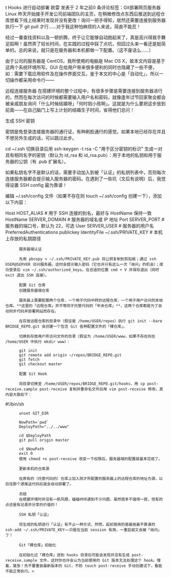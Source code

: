 t Hooks 进行自动部署
欧雷 发表于 2 年之前0 条评论标签：Git部署网页服务器Linux
昨天开始接手开发公司前端团队的主页，在稍微修改点东西后推送到远程仓库想看下线上结果时发现并没有更改！询问一把手得知，居然还需要连接到服务器执行一下 git pull 才行……对于我这种怕麻烦的人来说，简直不能忍！

经过一番查找资料以及一顿折腾，终于让它能够自动跑起来了，真是高兴得我手舞足蹈啊！虽然弄了较长时间，在实践的过程中踩了点坑，但回过头来一看还是挺简单的。总的来说，就只是在服务器和本机都做一下配置。（这不废话么……）

由于公司的服务器是 CentOS，我所使用的电脑是 Mac OS X，故本文内容是基于这两个系统环境所写。GUI 在给用户带来很多便利的同时也隐藏了一些不便，如：需要下载应用软件及在操作界面交互。鉴于本文的中心是「自动化」，所以一切操作都采用命令行——

远程连接服务器
在搭建环境的整个过程中，有很多步骤是需要连接到服务器进行的，然而在每次访问的时候都需要输入用户名和密码，就像逢年过节回家聚会都会被亲戚朋友询问「什么时候结婚呀」「何时抱小孩啊」。这就是为什么要把这步放到前面——在自己脑门上写上计划的结婚生子时间，省得他们总问！

生成 SSH 密钥

密钥是免登录连接服务器的通行证，有种刷脸通行的感觉。如果本地已经存在并且不想另外生成的话，可以跳过此步。

cd ~/.ssh 切换目录后用 ssh-keygen -t rsa -C "用于区分密钥的标识" 生成一对具有相同名字的密钥（默认为 id_rsa 和 id_rsa.pub）：用于本地的私钥和用于服务器的公钥（有 .pub 扩展名）。

如果私钥名字不是默认的话，需要手动加入到被「认证」的私钥列表中，否则每次连接服务器都会提示输入服务器的密码。在遇到了一些坑（文后有说明）后，我觉得设置 SSH config 最为靠谱！

编辑 ~/.ssh/config 文件（如果不存在则 touch ~/.ssh/config 创建一下），添加以下内容：

Host HOST_ALIAS                       # 用于 SSH 连接的别名，最好与 HostName 保持一致
  HostName SERVER_DOMAIN              # 服务器的域名或 IP 地址
    Port SERVER_PORT                    # 服务器的端口号，默认为 22，可选
      User SERVER_USER                    # 服务器的用户名
        PreferredAuthentications publickey
          IdentityFile ~/.ssh/PRIVATE_KEY     # 本机上存放的私钥路径
            
          服务器端认证

          先用 pbcopy < ~/.ssh/PRIVATE_KEY.pub 将公钥复制到剪贴板；通过 ssh USER@SERVER 访问服务器，这时会提示输入密码（它也许只有这么一次「询问」的机会）；成功登录后 vim ~/.ssh/authorized_keys，在合适的位置 cmd + V 并保存退出（同时 exit 退出 SSH 连接）。
          
          配置 Git 仓库
          创建服务器端仓库
          
          服务器上需要配置两个仓库，一个用于代码中转的远程仓库，一个用于用户访问的本地仓库。**这里的「远程仓库」并不等同于托管代码的「中央仓库」**，这两个仓库都是为了自动同步代码并部署网站而存在。
          
          在存放远程仓库的目录中（假设是 /home/USER/repos）执行 git init --bare BRIDGE_REPO.git 会创建一个包含 Git 各种配置文件的「裸仓库」。
          
          切换到存放用户所访问文件的目录（假设为 /home/USER/www，如果不存在则在 /home/USER 中执行 mkdir www）：
          
          git init
          git remote add origin ~/repos/BRIDGE_REPO.git
          git fetch
          git checkout master
            
          配置 Git Hook
          
          将目录切换至 /home/USER/repos/BRIDGE_REPO.git/hooks，用 cp post-receive.sample post-receive 复制并重命名文件后用 vim post-receive 修改。其内容大致如下：
          
#!/bin/sh
          
          unset GIT_DIR
          
          NowPath=`pwd`
          DeployPath="../../www"
          
          cd $DeployPath
          git pull origin master
          
          cd $NowPath
          exit 0
          使用 chmod +x post-receive 改变一下权限后，服务器端的配置就基本完成了。
          
          更新本机的仓库源
          
          在原有的（托管代码的）仓库上加入刚才所配置的服务器上的远程仓库的地址为源，以后往那个源推送代码后就会自动部署了。
          
          总结
          在搭建环境时并没有一帆风顺，磕磕绊绊遇到不少问题，虽然很多不值得一提，但有的点还是有记录并分享的价值的！
          
          SSH 私钥「认证」
          
          将生成的私钥进行「认证」有不止一种方式，然而，起初我用的是最挫最不靠谱的 ssh-add ~/.ssh/PRIVATE_KEY——只是在当前 session 有效，一重启就又会被「询问」了！
          
          Git「裸仓库」初始化
          
          在初始化过「裸仓库」进到 hooks 目录后可能会发现并没有生成 post-receive.sample 文件，这时你也许会认为当前使用的 Git 版本无法处理这个 hook。慢着，莫急！先不要重装最新版本的 Git，不妨 touch post-receive 手动创建试下，看能不能正常执行。>
